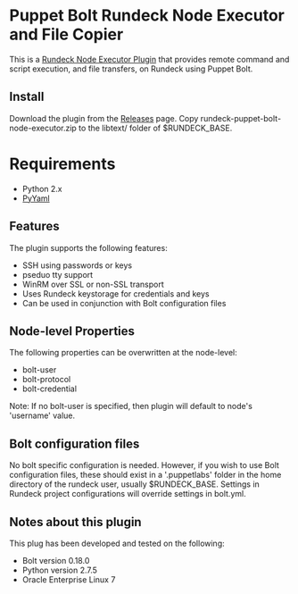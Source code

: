 ﻿# Puppet Bolt Rundeck Node Executor and File Copier
This is a [Rundeck Node Executor Plugin](http://rundeck.org/docs/developer/node-executor-plugin.html) that provides remote command and script execution, and file transfers, on Rundeck using Puppet Bolt.


## Install
Download the plugin from the [Releases](https://github.com/ndelo/rundeck-puppet-bolt-node-executor/releases/tag/0.2) page.
Copy rundeck-puppet-bolt-node-executor.zip to the  libtext/ folder of $RUNDECK_BASE. 

# Requirements
- Python 2.x
- [PyYaml](https://github.com/yaml/pyyaml)

## Features
The plugin supports the following features:
- SSH using passwords or keys
- pseduo tty support
- WinRM over SSL or non-SSL transport
- Uses Rundeck keystorage for credentials and keys
- Can be used in conjunction with Bolt configuration files

## Node-level Properties
The following properties can be overwritten at the node-level:
- bolt-user
- bolt-protocol
- bolt-credential

Note: If no bolt-user is specified, then plugin will default to node's 'username' value.

## Bolt configuration files
No bolt specific configuration is needed. However, if you wish to use Bolt configuration files, these should exist in a '.puppetlabs' folder in the home directory of the rundeck user, usually $RUNDECK_BASE. Settings in Rundeck project configurations will override settings in bolt.yml.

## Notes about this plugin

This plug has been developed and tested on the following:
- Bolt version 0.18.0
- Python version 2.7.5
- Oracle Enterprise Linux 7
